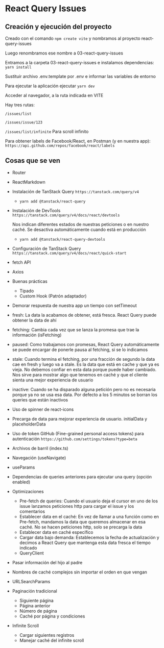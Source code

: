 # React Query Issues

## Creación y ejecución del proyecto

Creado con el comando `npm create vite` y nombramos al proyecto react-query-issues

Luego renombramos ese nombre a 03-react-query-issues

Entramos a la carpeta 03-react-query-issues e instalamos dependencias: `yarn install`

Sustituir archivo .env.template por .env e informar las variables de entorno

Para ejecutar la aplicación ejecutar `yarn dev`

Acceder al navegador, a la ruta indicada en VITE

Hay tres rutas:

`/issues/list`

`/issues/issue/123`

`/issues/list/infinite` Para scroll infinito

Para obtener labels de Facebook/React, en Postman (y en nuestra app): `https://api.github.com/repos/facebook/react/labels`

## Cosas que se ven

- Router
- ReactMarkdown
- Instalación de TanStack Query `https://tanstack.com/query/v4`
  - `yarn add @tanstack/react-query`
- Instalación de DevTools `https://tanstack.com/query/v4/docs/react/devtools`

  Nos indican diferentes estados de nuestras peticiones o en nuestro caché.
  Se desactiva automáticamente cuando está en producción

  - `yarn add @tanstack/react-query-devtools`

- Configuración de TanStack Query `https://tanstack.com/query/v4/docs/react/quick-start`
- fetch API
- Axios
- Buenas prácticas
  - Tipado
  - Custom Hook (Patrón adaptador)
- Demorar respuesta de nuestra app un tiempo con setTimeout
- fresh: La data la acabamos de obtener, está fresca. React Query puede obtener la data de ahí
- fetching: Cambia cada vez que se lanza la promesa que trae la información (isFetching)
- paused: Como trabajamos con promesas, React Query automáticamente se puede encargar de ponerle pausa al fetching, si se lo indicamos
- stale: Cuando termina el fetching, por una fracción de segundo la data cae en fresh y luego va a stale. Es la data que está en cache y que ya es vieja. No debemos confiar en esta data porque puede haber cambiado. Nos sirve para mostrar algo que tenemos en caché y que el cliente sienta una mejor experiencia de usuario
- inactive: Cuando se ha disparado alguna petición pero no es necesaria porque ya no se usa esa data. Por defecto a los 5 minutos se borran los queries que están inactivos
- Uso de spinner de react-icons
- Precarga de data para mejorar experiencia de usuario. initialData y placeholderData
- Uso de token GitHub (Fine-grained personal access tokens) para autenticación `https://github.com/settings/tokens?type=beta`
- Archivos de barril (index.ts)
- Navegación (useNavigate)
- useParams
- Dependencias de queries anteriores para ejecutar una query (opción enabled)
- Optimizaciones
  - Pre-fetch de queries: Cuando el usuario deja el cursor en uno de los issue lanzamos peticiones http para cargar el issue y los comentarios
  - Establecer data en el caché: En vez de llamar a una función como en Pre-fetch, mandamos la data que queremos almacenar en esa caché. No se hacen peticiones http, solo se precarga la data
  - Establecer data en caché específico
  - Cargar data bajo demanda: Establecemos la fecha de actualización y decimos a React Query que mantenga esta data fresca el tiempo indicado
  - QueryClient
- Pasar información del hijo al padre
- Nombres de caché complejos sin importar el orden en que vengan
- URLSearchParams
- Paginación tradicional
  - Siguiente página
  - Página anterior
  - Número de página
  - Caché por página y condiciones
- Infinite Scroll
  - Cargar siguientes registros
  - Manejar caché del infinite scroll
